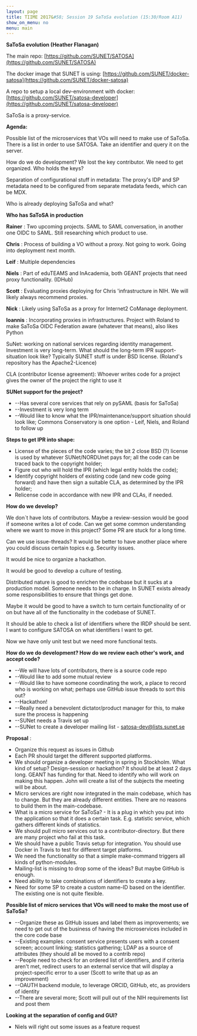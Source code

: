 ```yaml
---
layout: page
title: TIIME 2017&#58; Session 19 SaToSa evolution (15:30/Room A11)
show_on_menu: no
menu: main
---
```



**SaToSa evolution (Heather Flanagan)**

The main repo: [https://github.com/SUNET/SATOSA](https://github.com/SUNET/SATOSA)

The docker image that SUNET is using: [https://github.com/SUNET/docker-satosa](https://github.com/SUNET/docker-satosa)

A repo to setup a local dev-environment with docker: [https://github.com/SUNET/satosa-developer](https://github.com/SUNET/satosa-developer)

SaToSa is a proxy-service.

**Agenda:**

Possible list of the microservices that VOs will need to make use of SaToSa. There is a list in order to use SATOSA. Take an identifier and query it on the server.

How do we do development? We lost the key contributor. We need to get organized. Who holds the keys?

Separation of configurational stuff in metadata: The proxy&#39;s IDP and SP metadata need to be configured from separate metadata feeds, which can be MDX.

Who is already deploying SaToSa and what?

**Who has SaToSA in production**

**Rainer** : Two upcoming projects. SAML to SAML conversation, in another one OIDC to SAML. Still researching which product to use.

**Chris** : Process of building a VO without a proxy. Not going to work. Going into deployment next month.

**Leif** : Multiple dependencies

**Niels** : Part of eduTEAMS  and InAcademia, both GEANT projects that need proxy functionality. (IDHub)

**Scott** : Evaluating proxies deploying for Chris &#39;infrastructure in NIH. We will likely always recommend proxies.

**Nick** : Likely using SaToSa as a proxy for Internet2 CoManage deployment.

**Ioannis** : Incorporating proxies in infrastructures. Project with Roland to make SaToSa OIDC Federation aware (whatever that means), also likes Python

SuNet: working on national services regarding identity management. Investment is very long-term. What should the long-term IPR support-situation look like? Typically SUNET stuff is under BSD license. (Roland&#39;s repository has the Apache2-Licence)

CLA (contributor license agreement): Whoever writes code for a project gives the owner of the project the right to use it

**SUNet support for the project?**

- --Has several core services that rely on pySAML (basis for SaToSa)
- --Investment is very long term
- --Would like to know what the IPR/maintenance/support situation should look like; Commons Conservatory is one option - Leif, Niels, and Roland to follow up

**Steps to get IPR into shape:**

- License of the pieces of the code varies; the bit 2 close BSD (?) license is used by whatever SUNet/NORDUnet pays for; all the code can be traced back to the copyright holder;
- Figure out who will hold the IPR (which legal entity holds the code);
- Identify copyright holders of existing code (and new code going forward) and have then sign a suitable CLA, as determined by the IPR holder;
- Relicense code in accordance with new IPR and CLAs, if needed.

**How do we develop?**

We don´t have lots of contributors. Maybe a review-session would be good if someone writes a lot of code. Can we get some common understanding where we want to move in this project? Some PR are stuck for a long time.

Can we use issue-threads? It would be better to have another place where you could discuss certain topics e.g. Security issues.

It would be nice to organize a hackathon.

It would be good to develop a culture of testing.

Distributed nature is good to enrichen the codebase but it sucks at a production model. Someone needs to be in charge. In SUNET exists already some responsibilities to ensure that things get done.

Maybe it would be good to have a switch to turn certain functionality of or on but have all of the functionality in the codebase of SUNET.

It should be able to check a list of identifiers where the IRDP should be sent. I want to configure SATOSA on what identifiers I want to get.

Now we have only unit test but we need more functional tests.

**How do we do development? How do we review each other&#39;s work, and accept code?**

- --We will have lots of contributors, there is a source code repo
- --Would like to add some mutual review
- --Would like to have someone coordinating the work, a place to record who is working on what; perhaps use GitHub issue threads to sort this out?
- --Hackathon!
- --Really need a benevolent dictator/product manager for this, to make sure the process is happening
- --SUNet needs a Travis set up
- --SUNet to create a developer mailing list - satosa-dev@lists.sunet.se

**Proposal** :

- Organize this request as issues in Github
- Each PR should target the different supported platforms.
- We should organize a developer meeting in spring in Stockholm. What kind of setup? Design-session or hackathon? It should be at least 2 days long. GEANT has funding for that. Need to identify who will work on making this happen. John will create a list of the subjects the meeting will be about.
- Micro services are right now integrated in the main codebase, which has to change. But they are already different entities. There are no reasons to build them in the main-codebase.
- What is a micro service for SaToSa? - It is a plug in which you put into the application so that it does a certain task. E.g. statistic service, which gathers different kinds of statistics.
- We should pull micro services out to a contributor-directory. But there are many project who fail at this task.
- We should have a public Travis setup for integration. You should use Docker in Travis to test for different target platforms.
- We need the functionality so that a simple make-command triggers all kinds of python-modules.
- Mailing-list is missing to drop some of the ideas? But maybe GitHub is enough.
- Need ability to take combinations of identifiers to create a key.
- Need for some SP to create a custom name-ID based on the identifier. The existing one is not quite flexible.

**Possible list of micro services that VOs will need to make the most use of SaToSa?**

- --Organize these as GitHub issues and label them as improvements; we need to get out of the business of having the microservices included in the core code base
- --Existing examples: consent service presents users with a consent screen; account linking; statistics gathering; LDAP as a source of attributes (they should all be moved to a contrib repo)
- --People need to check for an ordered list of identifiers, and if criteria aren&#39;t met, redirect users to an external service that will display a project-specific error to a user (Scott to write that up as an improvement)
- --OAUTH backend module, to leverage ORCID, GitHub, etc, as providers of identity
- --There are several more; Scott will pull out of the NIH requirements list and post them

**Looking at the separation of config and GUI?**

- Niels will right out some issues as a feature request
